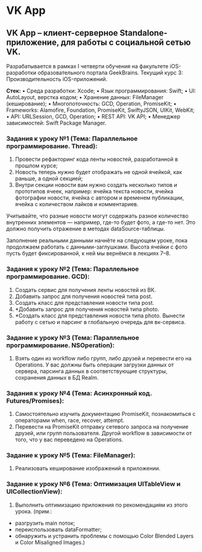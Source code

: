 # VK App

## VK App – клиент-серверное Standalone-приложение, для работы с социальной сетью VK.
Разрабатывается в рамках I четверти обучения на факультете iOS-разработки образовательного портала GeekBrains.
Текущий курс 3: Производительность iOS-приложений.

**Стек:**
• Среда разработки: Xcode;
• Язык программирования: Swift;
• UI: AutoLayout, верстка кодом;
• Хранение данных: FileManager (кеширование);
• Многопоточность: GCD, Operation, PromiseKit;
• Frameworks: Alamofire, Foundation, PromiseKit, SwiftyJSON, UIKit, WebKit;
• API: URLSession, GCD, Operation;
• REST API: VK API;
• Менеджер зависимостей: Swift Package Manager.

### Задания к уроку №1 (Тема: Параллельное программирование. Thread):

1. Провести рефакторинг кода ленты новостей, разработанной в прошлом курсе;
2. Новость теперь нужно будет отображать не одной ячейкой, как раньше, а одной секцией;
3. Внутри секции новости вам нужно создать несколько типов и прототипов ячеек, например: ячейка текста новости, ячейка фотографии новости, ячейка с автором и временем публикации, ячейка с количеством лайков и комментариев.

Учитывайте, что разные новости могут содержать разное количество внутренних элементов — например, где-то будет фото, а где-то нет. 
Это должно получить отражение в методах dataSource-таблицы.

Заполнение реальными данными начнёте на следующем уроке, пока продолжаем работать с данными-заглушками.
Высота ячейки с фото пусть будет фиксированной, к ней мы вернёмся в лекциях 7–8.

### Задания к уроку №2 (Тема: Параллельное программирование. GCD):

1. Создать сервис для получения ленты новостей из ВК.
2. Добавить запрос для получения новостей типа post.
3. Создать класс для представления новости типа post.
4. *Добавить запрос для получения новостей типа photo.
5. *Создать класс для представления новости типа photo.
Вынести работу с сетью и парсинг в глобальную очередь для вк-сервиса.

### Задание к уроку №3 (Тема: Параллельное программирование. NSOperation):

1. Взять один из workflow либо групп, либо друзей и перевести его на Operations. У вас должны быть операции загрузки данных от сервера, парсинга данных в соответствующие структуры, сохранения данных в БД Realm.

### Задания к уроку №4 (Тема: Асинхронный код. Futures/Promises):

1. Самостоятельно изучить документацию PromiseKit, познакомиться с операторами when, race, recover, attempt.
2. Перевести на PromiseKit отправку сетевого запроса на получение друзей, или групп пользователя. Другой workflow в зависимости от того, что у вас переведено на Operations.

### Задание к уроку №5 (Тема: FileManager):

1. Реализовать кеширование изображений в приложении.

### Задание к уроку №6 (Тема: Оптимизация UITableView и UICollectionView):

1. Выполнить оптимизацию приложения по рекомендациям из этого урока. 
(прим.:
- разгрузить main поток;
- переиспользовать dataFormatter;
- обнаружить и устранить проблемы с помощью Color Blended Layers и Color Misaligned Images.)
